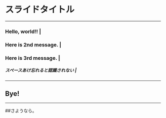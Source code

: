 ﻿# スライドタイトル

---

### Hello, world!! |
### Here is 2nd message. |
### Here is 3rd message. |
##### スペースあけ忘れると認識されない |

---

## Bye!

---

##さようなら。
